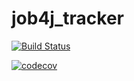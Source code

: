 # job4j_tracker

[![Build Status](https://app.travis-ci.com/alexandrKopylov/job4j_tracker.svg?branch=master)](https://app.travis-ci.com/alexandrKopylov/job4j_tracker)

[![codecov](https://codecov.io/gh/alexandrKopylov/job4j_tracker/branch/master/graph/badge.svg?token=F0V9L5T09W)](https://codecov.io/gh/alexandrKopylov/job4j_tracker)
